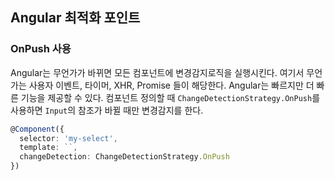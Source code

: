 ## Angular 최적화 포인트
### OnPush 사용
Angular는 무언가가 바뀌면 모든 컴포넌트에 변경감지로직을 실행시킨다. 여기서 무언가는 사용자 이벤트, 타이머, XHR, Promise 들이 해당한다. 
Angular는 빠르지만 더 빠른 기능을 제공할 수 있다. 컴포넌트 정의할 때 `ChangeDetectionStrategy.OnPush`를 사용하면 `Input`의 참조가 바뀔 때만 변경감지를 한다. 
```ts
@Component({
  selector: 'my-select',
  template: ``,
  changeDetection: ChangeDetectionStrategy.OnPush
})
```